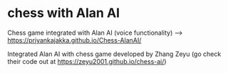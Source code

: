 # chess with Alan AI
Chess game integrated with Alan AI (voice functionality) --> https://priyankajakka.github.io/Chess-AlanAI/

Integrated Alan AI with chess game developed by Zhang Zeyu (go check their code out at https://zeyu2001.github.io/chess-ai/)
